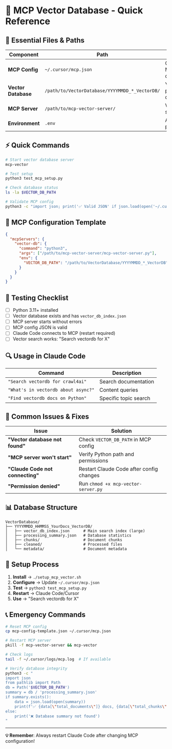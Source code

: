 # 🚀 MCP Vector Database - Quick Reference

## 📁 Essential Files & Paths

| Component | Path | Purpose |
|-----------|------|---------|
| **MCP Config** | `~/.cursor/mcp.json` | Claude Code MCP server configuration |
| **Vector Database** | `/path/to/VectorDatabase/YYYYMMDD_*_VectorDB/` | Your processed documentation |
| **MCP Server** | `/path/to/mcp-vector-server/` | Vector search server code |
| **Environment** | `.env` | API keys and paths |

## ⚡ Quick Commands

```bash
# Start vector database server
mcp-vector

# Test setup
python3 test_mcp_setup.py

# Check database status  
ls -la $VECTOR_DB_PATH

# Validate MCP config
python3 -c "import json; print('✅ Valid JSON' if json.load(open('~/.cursor/mcp.json')) else '❌ Invalid')"
```

## 🔧 MCP Configuration Template

```json
{
  "mcpServers": {
    "vector-db": {
      "command": "python3",
      "args": ["/path/to/mcp-vector-server/mcp-vector-server.py"],
      "env": {
        "VECTOR_DB_PATH": "/path/to/VectorDatabase/YYYYMMDD_*_VectorDB"
      }
    }
  }
}
```

## 🧪 Testing Checklist

- [ ] Python 3.11+ installed
- [ ] Vector database exists and has `vector_db_index.json`
- [ ] MCP server starts without errors
- [ ] MCP config JSON is valid
- [ ] Claude Code connects to MCP (restart required)
- [ ] Vector search works: "Search vectordb for X"

## 🔍 Usage in Claude Code

| Command | Description |
|---------|-------------|
| `"Search vectordb for crawl4ai"` | Search documentation |
| `"What's in vectordb about async?"` | Content queries |
| `"Find vectordb docs on Python"` | Specific topic search |

## 🚨 Common Issues & Fixes

| Issue | Solution |
|-------|----------|
| **"Vector database not found"** | Check `VECTOR_DB_PATH` in MCP config |
| **"MCP server won't start"** | Verify Python path and permissions |
| **"Claude Code not connecting"** | Restart Claude Code after config changes |
| **"Permission denied"** | Run `chmod +x mcp-vector-server.py` |

## 📊 Database Structure

```
VectorDatabase/
├── YYYYMMDD_HHMMSS_YourDocs_VectorDB/
│   ├── vector_db_index.json      # Main search index (large)
│   ├── processing_summary.json   # Database statistics
│   ├── chunks/                   # Document chunks
│   ├── cleaned/                  # Processed files
│   └── metadata/                 # Document metadata
```

## 🔄 Setup Process

1. **Install** → `./setup_mcp_vector.sh`
2. **Configure** → Update `~/.cursor/mcp.json`
3. **Test** → `python3 test_mcp_setup.py`
4. **Restart** → Claude Code/Cursor
5. **Use** → "Search vectordb for X"

## 📞 Emergency Commands

```bash
# Reset MCP config
cp mcp-config-template.json ~/.cursor/mcp.json

# Restart MCP server
pkill -f mcp-vector-server && mcp-vector

# Check logs
tail -f ~/.cursor/logs/mcp.log  # If available

# Verify database integrity
python3 -c "
import json
from pathlib import Path
db = Path('$VECTOR_DB_PATH')
summary = db / 'processing_summary.json'
if summary.exists():
    data = json.load(open(summary))
    print(f'✅ {data[\"total_documents\"]} docs, {data[\"total_chunks\"]} chunks')
else:
    print('❌ Database summary not found')
"
```

---

**💡 Remember**: Always restart Claude Code after changing MCP configuration!
